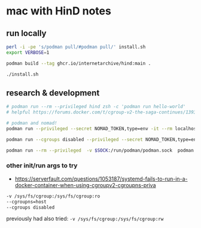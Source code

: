 # mac with HinD notes

## run locally
```sh
perl -i -pe 's/podman pull/#podman pull/' install.sh
export VERBOSE=1

podman build --tag ghcr.io/internetarchive/hind:main .

./install.sh
```

## research & development
```sh
# podman run --rm --privileged hind zsh -c 'podman run hello-world'
# helpful https://forums.docker.com/t/cgroup-v2-the-saga-continues/139329

# podman and nomad!
podman run --privileged --secret NOMAD_TOKEN,type=env -it --rm localhost/hind zsh -c 'echo +cpuset > /sys/fs/cgroup/cgroup.subtree_control; echo +cpuset > /sys/fs/cgroup/cgroup.controllers; nomad agent -config /etc/nomad.d & sleep 20; echo;echo;echo;nomad status; podman run hello-world'

podman run --cgroups disabled --privileged --secret NOMAD_TOKEN,type=env -it --rm localhost/hind zsh -c 'echo +cpuset > /sys/fs/cgroup/cgroup.subtree_control; echo +cpuset > /sys/fs/cgroup/cgroup.controllers; nomad agent -config /etc/nomad.d & sleep 20; echo;echo;echo;nomad status; podman run --cgroups disabled hello-world'

podman run --rm --privileged  -v $SOCK:/run/podman/podman.sock  podman podman -r ps -a
```


### other init/run args to try
- https://serverfault.com/questions/1053187/systemd-fails-to-run-in-a-docker-container-when-using-cgroupv2-cgroupns-priva
```sh
-v /sys/fs/cgroup:/sys/fs/cgroup:ro
--cgroupns=host
--cgroups disabled
```
previously had also tried: `-v /sys/fs/cgroup:/sys/fs/cgroup:rw`
